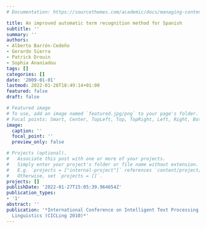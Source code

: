 ```yaml
---
# Documentation: https://sourcethemes.com/academic/docs/managing-content/

title: An improved automatic term recognition method for Spanish
subtitle: ''
summary: ''
authors:
- Alberto Barrón-Cedeño
- Gerardo Sierra
- Patrick Drouin
- Sophia Ananiadou
tags: []
categories: []
date: '2009-01-01'
lastmod: 2022-01-26T18:49:14+01:00
featured: false
draft: false

# Featured image
# To use, add an image named `featured.jpg/png` to your page's folder.
# Focal points: Smart, Center, TopLeft, Top, TopRight, Left, Right, BottomLeft, Bottom, BottomRight.
image:
  caption: ''
  focal_point: ''
  preview_only: false

# Projects (optional).
#   Associate this post with one or more of your projects.
#   Simply enter your project's folder or file name without extension.
#   E.g. `projects = ["internal-project"]` references `content/project/deep-learning/index.md`.
#   Otherwise, set `projects = []`.
projects: []
publishDate: '2022-01-27T15:05:39.964654Z'
publication_types:
- '1'
abstract: ''
publication: '*International Conference on Intelligent Text Processing and Computational
  Linguistics (CICLing 2010)*'
---
```

